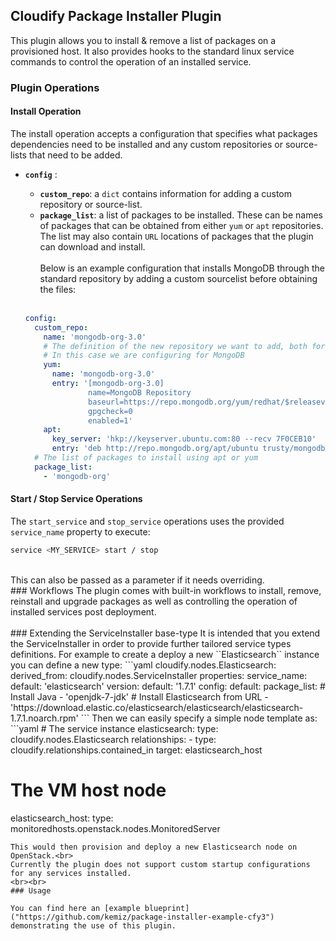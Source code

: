 ## Cloudify Package Installer Plugin

This plugin allows you to install & remove a list of packages on a provisioned host.
It also provides hooks to the standard linux service commands to control the operation of an installed service.

### Plugin Operations
#### Install Operation
The install operation accepts a configuration that specifies what packages dependencies need to be installed and any custom repositories or source-lists that need to be added.
- <b>`config`</b> : <br>
  - <b>`custom_repo`</b>: a `dict` contains information for adding a custom repository or source-list.<br> 
  - <b>`package_list`</b>: a list of packages to be installed. These can be names of packages that can be obtained from either `yum` or `apt` repositories. The list may also contain `URL` locations of packages that the plugin can download and install.<br><br> 
Below is an example configuration that installs MongoDB through the standard repository by adding a custom sourcelist before obtaining the files:<br><br>

  ```yaml
  config:
    custom_repo:
      name: 'mongodb-org-3.0'
      # The definition of the new repository we want to add, both for yum & apt
      # In this case we are configuring for MongoDB
      yum:
        name: 'mongodb-org-3.0'
        entry: '[mongodb-org-3.0]
                name=MongoDB Repository
                baseurl=https://repo.mongodb.org/yum/redhat/$releasever/mongodb-org/3.0/x86_64/
                gpgcheck=0
                enabled=1'
      apt:
        key_server: 'hkp://keyserver.ubuntu.com:80 --recv 7F0CEB10'
        entry: 'deb http://repo.mongodb.org/apt/ubuntu trusty/mongodb-org/3.0 multiverse'
    # The list of packages to install using apt or yum
    package_list:
      - 'mongodb-org'
  ```

#### Start / Stop Service Operations
The `start_service` and `stop_service` operations uses the provided `service_name` property to execute:
  ```bash
  service <MY_SERVICE> start / stop
  ```  
<br>
This can also be passed as a parameter if it needs overriding.
<br>
### Workflows 
The plugin comes with built-in workflows to install, remove, reinstall and upgrade packages as well as controlling the operation of installed services post deployment.
<br><br>
### Extending the ServiceInstaller base-type
It is intended that you extend the ServiceInstaller in order to provide further tailored service types definitions. For example to create a deploy a new ``Elasticsearch`` instance you can define a new type:
```yaml
  cloudify.nodes.Elasticsearch:
    derived_from: cloudify.nodes.ServiceInstaller
    properties:
      service_name:
        default: 'elasticsearch'
      version:
        default: '1.7.1'
      config:
        default:
          package_list:
            # Install Java
            - 'openjdk-7-jdk'
            # Install Elasticsearch from URL
            - 'https://download.elastic.co/elasticsearch/elasticsearch/elasticsearch-1.7.1.noarch.rpm'
```
Then we can easily specify a simple node template as:
```yaml
  # The service instance
  elasticsearch:
    type: cloudify.nodes.Elasticsearch
    relationships:
      - type: cloudify.relationships.contained_in
        target: elasticsearch_host
  
  # The VM host node
  elasticsearch_host:
    type: monitoredhosts.openstack.nodes.MonitoredServer
```
This would then provision and deploy a new Elasticsearch node on OpenStack.<br>
Currently the plugin does not support custom startup configurations for any services installed.
<br><br>
### Usage

You can find here an [example blueprint]("https://github.com/kemiz/package-installer-example-cfy3") demonstrating the use of this plugin.
